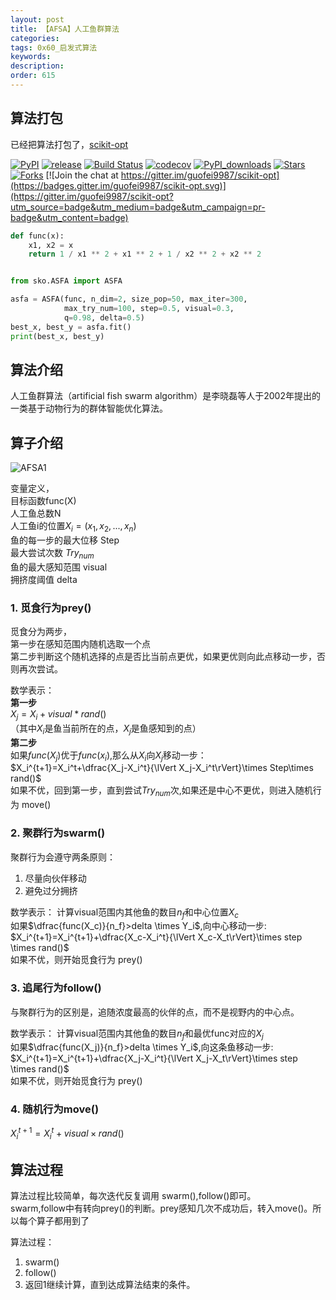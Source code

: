 ```yaml
---
layout: post
title: 【AFSA】人工鱼群算法
categories:
tags: 0x60_启发式算法
keywords:
description:
order: 615
---
```


## 算法打包
已经把算法打包了，[scikit-opt](https://github.com/guofei9987/scikit-opt)

[![PyPI](https://img.shields.io/pypi/v/scikit-opt)](https://pypi.org/project/scikit-opt/)
[![release](https://img.shields.io/github/v/release/guofei9987/scikit-opt)](https://github.com/guofei9987/scikit-opt/releases/)
[![Build Status](https://travis-ci.com/guofei9987/scikit-opt.svg?branch=master)](https://travis-ci.com/guofei9987/scikit-opt)
[![codecov](https://codecov.io/gh/guofei9987/scikit-opt/branch/master/graph/badge.svg)](https://codecov.io/gh/guofei9987/scikit-opt)
[![PyPI_downloads](https://img.shields.io/pypi/dm/scikit-opt)](https://pypi.org/project/scikit-opt/)
[![Stars](https://img.shields.io/github/stars/guofei9987/scikit-opt?style=social)](https://github.com/guofei9987/scikit-opt/stargazers)
[![Forks](https://img.shields.io/github/forks/guofei9987/scikit-opt.svg?style=social)](https://github.com/guofei9987/scikit-opt/network/members)
[![Join the chat at https://gitter.im/guofei9987/scikit-opt](https://badges.gitter.im/guofei9987/scikit-opt.svg)](https://gitter.im/guofei9987/scikit-opt?utm_source=badge&utm_medium=badge&utm_campaign=pr-badge&utm_content=badge)

```python
def func(x):
    x1, x2 = x
    return 1 / x1 ** 2 + x1 ** 2 + 1 / x2 ** 2 + x2 ** 2


from sko.ASFA import ASFA

asfa = ASFA(func, n_dim=2, size_pop=50, max_iter=300,
            max_try_num=100, step=0.5, visual=0.3,
            q=0.98, delta=0.5)
best_x, best_y = asfa.fit()
print(best_x, best_y)
```


## 算法介绍
人工鱼群算法（artificial fish swarm algorithm）是李晓磊等人于2002年提出的一类基于动物行为的群体智能优化算法。

## 算子介绍
![AFSA1](https://www.guofei.site/pictures_for_blog/heuristic_algorithm/afsa1.gif)


变量定义，  
目标函数func(X)  
人工鱼总数N  
人工鱼i的位置$X_i=(x_1,x_2,...,x_n)$  
鱼的每一步的最大位移 Step  
最大尝试次数 $Try_{num}$  
鱼的最大感知范围 visual  
拥挤度阈值 delta



### 1. 觅食行为prey()
觅食分为两步，  
第一步在感知范围内随机选取一个点  
第二步判断这个随机选择的点是否比当前点更优，如果更优则向此点移动一步，否则再次尝试。  


数学表示：  
**第一步**  
$X_j=X_i+visual*rand()$  
（其中$X_i$是鱼当前所在的点，$X_j$是鱼感知到的点）  
**第二步**  
如果$func(X_j)$优于$func(x_i)$,那么从$X_i$向$X_j$移动一步：  
$X_i^{t+1}=X_i^t+\dfrac{X_j-X_i^t}{\lVert X_j-X_i^t\rVert}\times Step\times rand()$  
如果不优，回到第一步，直到尝试$Try_{num}$次,如果还是中心不更优，则进入随机行为 move()  


### 2. 聚群行为swarm()
聚群行为会遵守两条原则：  
1. 尽量向伙伴移动  
2. 避免过分拥挤


数学表示：
计算visual范围内其他鱼的数目$n_f$和中心位置$X_c$  
如果$\dfrac{func(X_c)}{n_f}>delta \times Y_i$,向中心移动一步:  
$X_i^{t+1}=X_i^{t+1}+\dfrac{X_c-X_i^t}{\lVert X_c-X_t\rVert}\times step \times rand()$  
如果不优，则开始觅食行为  prey()

### 3. 追尾行为follow()  
与聚群行为的区别是，追随浓度最高的伙伴的点，而不是视野内的中心点。  


数学表示：
计算visual范围内其他鱼的数目$n_f$和最优func对应的$X_j$  
如果$\dfrac{func(X_j)}{n_f}>delta \times Y_i$,向这条鱼移动一步:  
$X_i^{t+1}=X_i^{t+1}+\dfrac{X_j-X_i^t}{\lVert X_j-X_t\rVert}\times step \times rand()$  
如果不优，则开始觅食行为  prey()

### 4. 随机行为move()

$X_i^{t+1}=X_i^{t}+visual \times rand()$

## 算法过程

算法过程比较简单，每次迭代反复调用 swarm(),follow()即可。  
swarm,follow中有转向prey()的判断。prey感知几次不成功后，转入move()。所以每个算子都用到了  

算法过程：
1. swarm()
2. follow()
3. 返回1继续计算，直到达成算法结束的条件。
